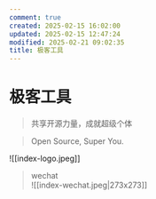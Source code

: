 ```yaml
---
comment: true
created: 2025-02-15 16:02:00
updated: 2025-02-15 12:47:24
modified: 2025-02-21 09:02:35
title: 极客工具
---
```


# 极客工具

> 共享开源力量，成就超级个体

>  Open Source, Super You.

![[index-logo.jpeg]]

> wechat  
![[index-wechat.jpeg|273x273]]  
